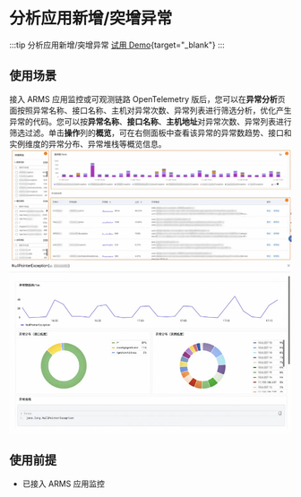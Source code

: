 # 分析应用新增/突增异常

:::tip 分析应用新增/突增异常
[试用 Demo](/playground/armsdemo.html?dest=https%3A%2F%2Ftrace4service.console.aliyun.com%2F%23%2FsceneAnalysis%2Fcn-hangzhou%2FslowAnalysis){target="_blank"}
:::

## 使用场景

接入 ARMS 应用监控或可观测链路 OpenTelemetry 版后，您可以在**异常分析**页面按照异常名称、接口名称、主机对异常次数、异常列表进行筛选分析，优化产生异常的代码。您可以按**异常名称**、**接口名称**、**主机地址**对异常次数、异常列表进行筛选过滤。单击**操作**列的**概览**，可在右侧面板中查看该异常的异常数趋势、接口和实例维度的异常分布、异常堆栈等概览信息。
![picture 5](./img/appMonitoring5.png)
![picture 5.1](./img/appMonitoring5.1.png)

## 使用前提

- 已接入 ARMS 应用监控
